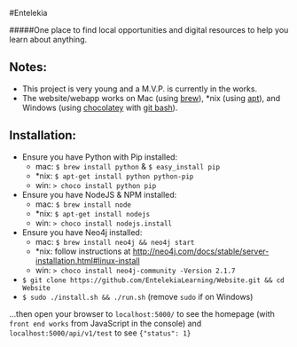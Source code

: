 #Entelekia

#####One place to find local opportunities and digital resources to help you learn about anything.

## Notes:
- This project is very young and a M.V.P. is currently in the works.
- The website/webapp works on Mac (using [brew](http://brew.sh/)), *nix (using [apt](https://wiki.debian.org/Apt)), and Windows (using [chocolatey](https://chocolatey.org/) with [git bash](http://git-scm.com/download/win)).

## Installation:
- Ensure you have Python with Pip installed:
    - mac: `$ brew install python` & `$ easy_install pip`
    - *nix: `$ apt-get install python python-pip`
    - win: `> choco install python pip`
- Ensure you have NodeJS & NPM installed:
    - mac: `$ brew install node`
    - *nix: `$ apt-get install nodejs`
    - win: `> choco install nodejs.install`
- Ensure you have Neo4j installed:
    - mac: `$ brew install neo4j && neo4j start`
    - *nix: follow instructions at http://neo4j.com/docs/stable/server-installation.html#linux-install
    - win: `> choco install neo4j-community -Version 2.1.7`
- `$ git clone https://github.com/EntelekiaLearning/Website.git && cd Website`
- `$ sudo ./install.sh && ./run.sh` (remove `sudo` if on Windows)

...then open your browser to `localhost:5000/` to see the homepage (with `front end works` from JavaScript in the console) and `localhost:5000/api/v1/test` to see `{"status": 1}`